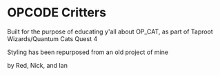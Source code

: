 # OPCODE Critters

Built for the purpose of educating y'all about OP_CAT, as part of Taproot Wizards/Quantum Cats Quest 4


Styling has been repurposed from an old project of mine


by Red, Nick, and Ian
